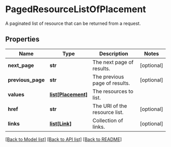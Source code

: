 # PagedResourceListOfPlacement

A paginated list of resource that can be returned from a request.

## Properties
Name | Type | Description | Notes
------------ | ------------- | ------------- | -------------
**next_page** | **str** | The next page of results. | [optional] 
**previous_page** | **str** | The previous page of results. | [optional] 
**values** | [**list[Placement]**](Placement.md) | The resources to list. | 
**href** | **str** | The URI of the resource list. | [optional] 
**links** | [**list[Link]**](Link.md) | Collection of links. | [optional] 

[[Back to Model list]](../README.md#documentation-for-models) [[Back to API list]](../README.md#documentation-for-api-endpoints) [[Back to README]](../README.md)


